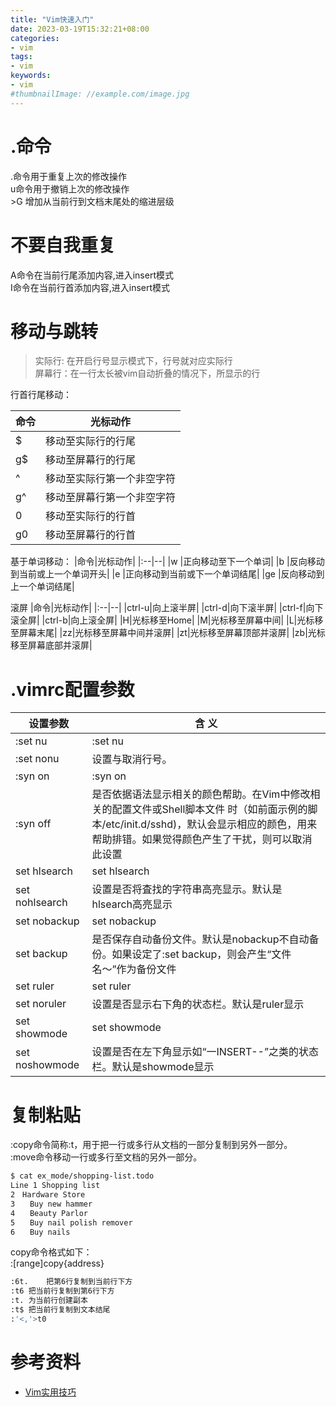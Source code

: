 ```yaml
---
title: "Vim快速入门"
date: 2023-03-19T15:32:21+08:00
categories:
- vim 
tags:
- vim
keywords:
- vim
#thumbnailImage: //example.com/image.jpg
---
```


<!--more-->

# .命令

.命令用于重复上次的修改操作   
u命令用于撤销上次的修改操作   
\>G 增加从当前行到文档末尾处的缩进层级   

# 不要自我重复

A命令在当前行尾添加内容,进入insert模式  
I命令在当前行首添加内容,进入insert模式  


# 移动与跳转

> 实际行: 在开启行号显示模式下，行号就对应实际行  
> 屏幕行：在一行太长被vim自动折叠的情况下，所显示的行


行首行尾移动：

|命令|光标动作|
|:--|--|
|$  |移动至实际行的行尾   |
|g$ |移动至屏幕行的行尾   |
|^  |移动至实际行第一个非空字符  |
|g^ |移动至屏幕行第一个非空字符  |
|0  |移动至实际行的行首  |
|g0 |移动至屏幕行的行首|

 
基于单词移动：
|命令|光标动作|
|:--|--|
|w  |正向移动至下一个单词|
|b  |反向移动到当前或上一个单词开头|
|e  |正向移动到当前或下一个单词结尾|
|ge |反向移动到上一个单词结尾|


滚屏
|命令|光标动作|
|:--|--|
|ctrl-u|向上滚半屏|
|ctrl-d|向下滚半屏|
|ctrl-f|向下滚全屏|
|ctrl-b|向上滚全屏|
|H|光标移至Home|
|M|光标移至屏幕中间|
|L|光标移至屏幕末尾|
|zz|光标移至屏幕中间并滚屏|
|zt|光标移至屏幕顶部并滚屏|
|zb|光标移至屏幕底部并滚屏|

# .vimrc配置参数

| 设置参数   | 含 义                                                                                                                                                                                      |
| -------------- | -------------------------------------------------------------------------------------------------------------------------------------------------------------------------------------------- |
| :set nu        | :set nu                                                                                                                                                                                      |
| :set nonu      | 设置与取消行号。                                                                                                                                                                     |
| :syn on        | :syn on                                                                                                                                                                                      |
| :syn off       | 是否依据语法显示相关的颜色帮助。在Vim中修改相关的配置文件或Shell脚本文件 时（如前面示例的脚本/etc/init.d/sshd)，默认会显示相应的颜色，用来帮助排错。如果觉得颜色产生了干扰，则可以取消此设置 |
| set hlsearch   | set hlsearch                                                                                                                                                                                 |
| set nohlsearch | 设置是否将査找的字符串高亮显示。默认是hlsearch高亮显示                                                                                                                |
| set nobackup   | set nobackup                                                                                                                                                                                 |
| set backup     | 是否保存自动备份文件。默认是nobackup不自动备份。如果设定了:set backup，则会产生“文件名〜”作为备份文件                                            |
| set ruler      | set ruler                                                                                                                                                                                    |
| set noruler    | 设置是否显示右下角的状态栏。默认是ruler显示                                                                                                                               |
| set showmode   | set showmode                                                                                                                                                                                 |
| set noshowmode | 设置是否在左下角显示如“一INSERT--”之类的状态栏。默认是showmode显示                                                                                               |


# 复制粘贴

:copy命令简称:t，用于把一行或多行从文档的一部分复制到另外一部分。  
:move命令移动一行或多行至文档的另外一部分。  

```bash
$ cat ex_mode/shopping-list.todo
Line 1 Shopping list
2　Hardware Store
3　　Buy new hammer
4　　Beauty Parlor
5　　Buy nail polish remover
6　　Buy nails
```

copy命令格式如下：  
:[range]copy{address}  

```bash
:6t.	把第6行复制到当前行下方
:t6	把当前行复制到第6行下方
:t.	为当前行创建副本
:t$	把当前行复制到文本结尾
:'<,'>t0
```



# 参考资料

- [Vim实用技巧](https://book.douban.com/subject/25869486/)
 
